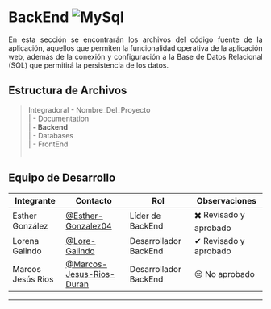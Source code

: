 # BackEnd ![MySql](https://img.shields.io/badge/PHP-777BB4?)


<p align="justify"> En esta sección se encontrarán los archivos del código fuente de la aplicación, aquellos que permiten la funcionalidad operativa de la aplicación web, además de la conexión y configuración a la Base de Datos Relacional (SQL) que permitirá la persistencia de los datos.
</p>

## Estructura de Archivos

>IntegradoraI - Nombre_Del_Proyecto <br>
>| - Documentation<br>
>| **- Backend** <br>
>| - Databases <br>
>| - FrontEnd<br><br>

## Equipo de Desarrollo

|Integrante|Contacto|Rol|Observaciones|
|-----------|------|--------|-------------|
|Esther González|[@Esther-Gonzalez04](https://github.com/Esther-Gonzalez04)|Líder de BackEnd|✖️ Revisado y aprobado |
|Lorena Galindo|[@Lore-Galindo](https://github.com/Lore-Galindo)|Desarrollador BackEnd|✔ Revisado y aprobado |
|Marcos Jesús Rios|[@Marcos-Jesus-Rios-Duran](https://github.com/Marcos-Jesus-Rios-Duran)|Desarrollador BackEnd|😒 No aprobado|

---
